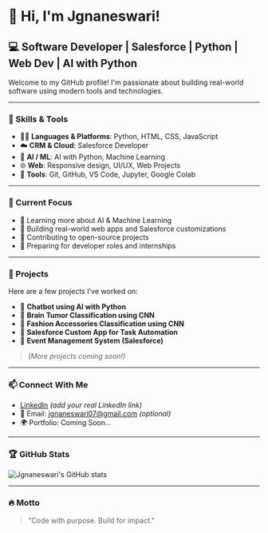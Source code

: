 # 👋 Hi, I'm Jgnaneswari!

## 💻 Software Developer | Salesforce | Python | Web Dev | AI with Python

Welcome to my GitHub profile! I'm passionate about building real-world software using modern tools and technologies.

---

### 🔧 Skills & Tools
- 👩‍💻 **Languages & Platforms**: Python, HTML, CSS, JavaScript
- ☁️ **CRM & Cloud**: Salesforce Developer
- 🧠 **AI / ML**: AI with Python, Machine Learning 
- 🌐 **Web**: Responsive design, UI/UX, Web Projects
- 💾 **Tools**: Git, GitHub, VS Code, Jupyter, Google Colab

---

### 📌 Current Focus
- 🔹 Learning more about AI & Machine Learning
- 🔹 Building real-world web apps and Salesforce customizations
- 🔹 Contributing to open-source projects
- 🔹 Preparing for developer roles and internships

---

### 🚀 Projects
Here are a few projects I've worked on:
- 💬 **Chatbot using AI with Python**
- 🧠 **Brain Tumor Classification using CNN**
- 👗 **Fashion Accessories Classification using CNN**
- 📄 **Salesforce Custom App for Task Automation**
- 📅 **Event Management System (Salesforce)**

> *(More projects coming soon!)*

---

### 📫 Connect With Me
- [LinkedIn]([https://www.linkedin.com/in/your-link](https://www.linkedin.com/in/kundum-jgnaneswari-manikyamba-29bb7b302/)) *(add your real LinkedIn link)*
- 📧 Email: jgnaneswari07@gmail.com *(optional)*
- 🌍 Portfolio: Coming Soon...

---

### 🏆 GitHub Stats
![Jgnaneswari's GitHub stats](https://github-readme-stats.vercel.app/api?username=buildwithjgnaneswari&show_icons=true&theme=radical)

---

### 🔥 Motto
> "Code with purpose. Build for impact."
